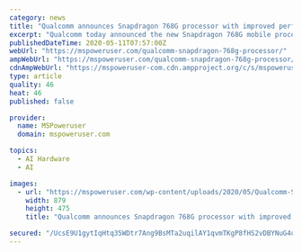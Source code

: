 ```yaml
---
category: news
title: "Qualcomm announces Snapdragon 768G processor with improved performance and updateable GPU drivers"
excerpt: "Qualcomm today announced the new Snapdragon 768G mobile processor, the successor to the popular mid-range Snapdragon 765G processor. This new Snapdragon 768G offers better performance, updateable GPU drivers,"
publishedDateTime: 2020-05-11T07:57:00Z
webUrl: "https://mspoweruser.com/qualcomm-snapdragon-768g-processor/"
ampWebUrl: "https://mspoweruser.com/qualcomm-snapdragon-768g-processor/amp/"
cdnAmpWebUrl: "https://mspoweruser-com.cdn.ampproject.org/c/s/mspoweruser.com/qualcomm-snapdragon-768g-processor/amp/"
type: article
quality: 46
heat: 46
published: false

provider:
  name: MSPoweruser
  domain: mspoweruser.com

topics:
  - AI Hardware
  - AI

images:
  - url: "https://mspoweruser.com/wp-content/uploads/2020/05/Qualcomm-Snapdragon-768G.jpg"
    width: 879
    height: 475
    title: "Qualcomm announces Snapdragon 768G processor with improved performance and updateable GPU drivers"

secured: "/UcsE9U1gytIqHtq35WDtr7Ang9BsMTa2uqilAY1qvmTKgP8fHS2vDBYNuG4u8xU5truZ4VjZ8eFYxHX/grKtUFjWVvFAktVY2lBpKFFhpeOkBJGm77aMK0KaGk231ci81bG01O3MGgRmWKWTgEllkbZlv08RS3hcjg/mobcOHBFk2xBfhICvW1LQkhd7Af99eF3EKTWlU9Asrl4XMaAqLzZZkLCm5ilQGGknmeeNY7LzwvUaa93Jzc0hdADF3x9ZTgzLRaTqK9+sLnJcQeyVd/afKNRcYApmoKmbNDP01xrPa/qQM99Ibkbme/n9ziY;RgCAjmrIys+v4tlwaA8M/Q=="
---
```


